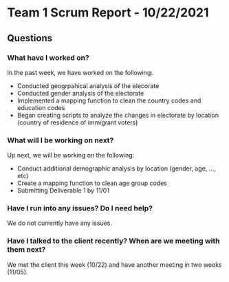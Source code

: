 # Team 1 Scrum Report - 10/22/2021

## Questions

### What have I worked on?
In the past week, we have worked on the following:
- Conducted geogrpahical analysis of the elecorate  
- Conducted gender analysis of the electorate
- Implemented a mapping function to clean the country codes and education codes
- Began creating scripts to analyze the changes in electorate by location (country of residence of immigrant voters)

### What will I be working on next?
Up next, we will be working on the following:
- Conduct additional demographic analysis by location (gender, age, ..., etc) 
- Create a mapping function to clean age group codes
- Submitting Deliverable 1 by 11/01

### Have I run into any issues? Do I need help?
We do not currently have any issues.

### Have I talked to the client recently? When are we meeting with them next?
We met the client this week (10/22) and have another meeting in two weeks (11/05).
